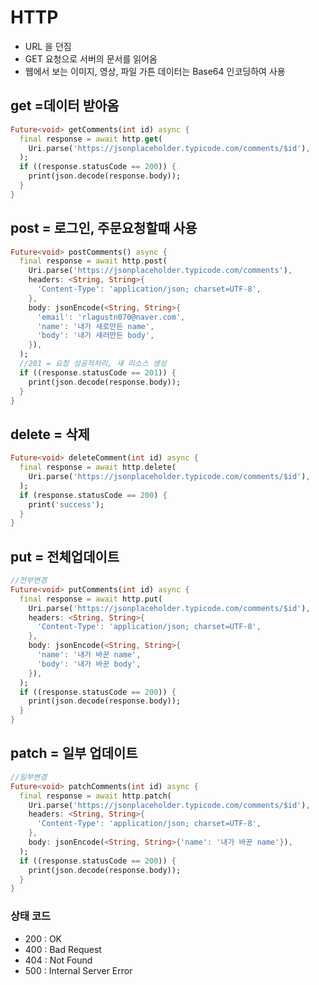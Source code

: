 # HTTP

- URL 을 던짐
- GET 요청으로 서버의 문서를 읽어옴
- 웹에서 보는 이미지, 영상, 파일 가튼 데이터는 Base64 인코딩하여 사용

## get =데이터 받아옴

```dart
Future<void> getComments(int id) async {
  final response = await http.get(
    Uri.parse('https://jsonplaceholder.typicode.com/comments/$id'),
  );
  if ((response.statusCode == 200)) {
    print(json.decode(response.body));
  }
}

```

## post = 로그인, 주문요청할때 사용

```dart
Future<void> postComments() async {
  final response = await http.post(
    Uri.parse('https://jsonplaceholder.typicode.com/comments'),
    headers: <String, String>{
      'Content-Type': 'application/json; charset=UTF-8',
    },
    body: jsonEncode(<String, String>{
      'email': 'rlagustn070@naver.com',
      'name': '내가 새로만든 name',
      'body': '내가 새러만든 body',
    }),
  );
  //201 = 요청 성공적처리, 새 리소스 생성
  if ((response.statusCode == 201)) {
    print(json.decode(response.body));
  }
}
```

## delete = 삭제

```dart
Future<void> deleteComment(int id) async {
  final response = await http.delete(
    Uri.parse('https://jsonplaceholder.typicode.com/comments/$id'),
  );
  if (response.statusCode == 200) {
    print('success');
  }
}
```

## put = 전체업데이트

```dart
//전부변경
Future<void> putComments(int id) async {
  final response = await http.put(
    Uri.parse('https://jsonplaceholder.typicode.com/comments/$id'),
    headers: <String, String>{
      'Content-Type': 'application/json; charset=UTF-8',
    },
    body: jsonEncode(<String, String>{
      'name': '내가 바꾼 name',
      'body': '내가 바꾼 body',
    }),
  );
  if ((response.statusCode == 200)) {
    print(json.decode(response.body));
  }
}

```

## patch = 일부 업데이트

```dart
//일부변경
Future<void> patchComments(int id) async {
  final response = await http.patch(
    Uri.parse('https://jsonplaceholder.typicode.com/comments/$id'),
    headers: <String, String>{
      'Content-Type': 'application/json; charset=UTF-8',
    },
    body: jsonEncode(<String, String>{'name': '내가 바꾼 name'}),
  );
  if ((response.statusCode == 200)) {
    print(json.decode(response.body));
  }
}

```

### 상태 코드

- 200 : OK
- 400 : Bad Request
- 404 : Not Found
- 500 : Internal Server Error
